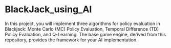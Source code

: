 # BlackJack_using_AI
In this project, you will implement three algorithms for policy evaluation in Blackjack: Monte Carlo (MC) Policy Evaluation, Temporal Difference (TD) Policy Evaluation, and Q-Learning. The base game engine, derived from this repository, provides the framework for your AI implementation.
